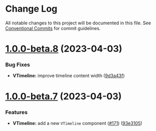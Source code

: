 # Change Log

All notable changes to this project will be documented in this file.
See [Conventional Commits](https://conventionalcommits.org) for commit guidelines.

# [1.0.0-beta.8](https://github.com/gitsindonesia/ui-component/compare/v1.0.0-beta.7...v1.0.0-beta.8) (2023-04-03)


### Bug Fixes

* **VTimeline:** improve timeline content width ([9d3a43f](https://github.com/gitsindonesia/ui-component/commit/9d3a43f9563545f109ce297413e59429f6540fac))





# [1.0.0-beta.7](https://github.com/gitsindonesia/ui-component/compare/v1.0.0-beta.6...v1.0.0-beta.7) (2023-04-03)


### Features

* **VTimeline:** add a new `VTimeline` component ([#171](https://github.com/gitsindonesia/ui-component/issues/171)) ([93e3105](https://github.com/gitsindonesia/ui-component/commit/93e3105ce917c300e1afc7f3870a0b09cfd93145))
